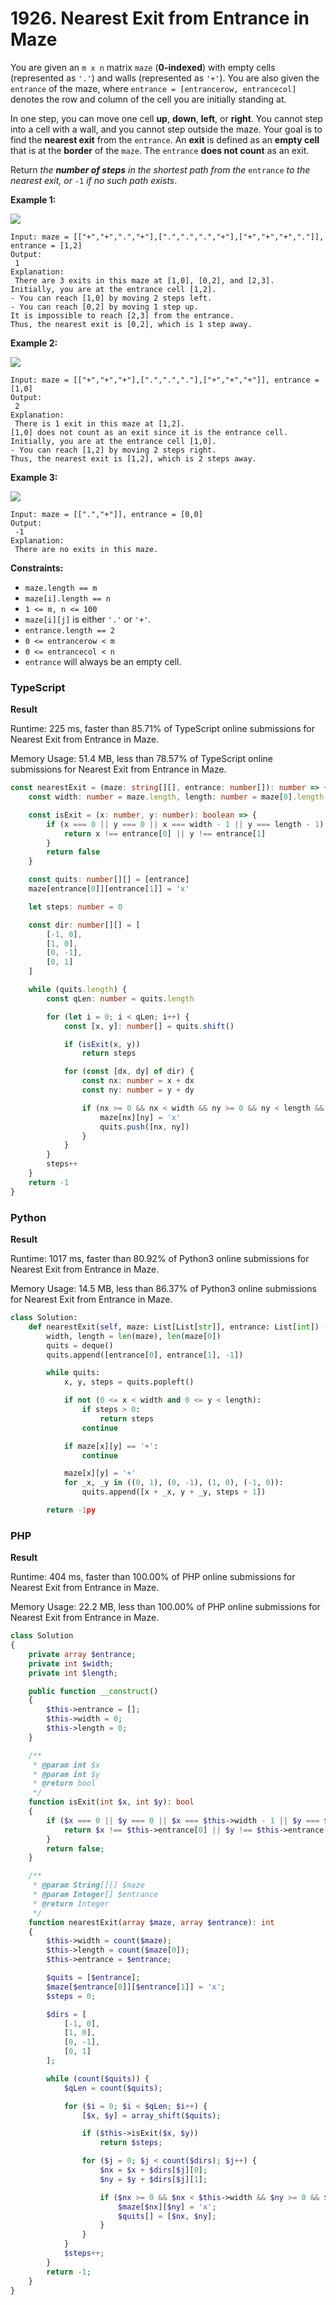 # 1926. Nearest Exit from Entrance in Maze

You are given an `m x n` matrix `maze` (**0-indexed**) with empty cells (represented as `'.'`) and walls (represented as `'+'`). You are also given the `entrance` of the maze, where `entrance = [entrancerow, entrancecol]` denotes the row and column of the cell you are initially standing at.

In one step, you can move one cell **up**, **down**, **left**, or **right**. You cannot step into a cell with a wall, and you cannot step outside the maze. Your goal is to find the **nearest exit** from the `entrance`. An **exit** is defined as an **empty cell** that is at the **border** of the `maze`. The `entrance` **does not count** as an exit.

Return _the **number of steps** in the shortest path from the_ `entrance` _to the nearest exit, or_ `-1` _if no such path exists_.

**Example 1:**

![](https://assets.leetcode.com/uploads/2021/06/04/nearest1-grid.jpg)

```
Input: maze = [["+","+",".","+"],[".",".",".","+"],["+","+","+","."]], entrance = [1,2]
Output:
 1
Explanation:
 There are 3 exits in this maze at [1,0], [0,2], and [2,3].
Initially, you are at the entrance cell [1,2].
- You can reach [1,0] by moving 2 steps left.
- You can reach [0,2] by moving 1 step up.
It is impossible to reach [2,3] from the entrance.
Thus, the nearest exit is [0,2], which is 1 step away.
```

**Example 2:**

![](https://assets.leetcode.com/uploads/2021/06/04/nearesr2-grid.jpg)

```
Input: maze = [["+","+","+"],[".",".","."],["+","+","+"]], entrance = [1,0]
Output:
 2
Explanation:
 There is 1 exit in this maze at [1,2].
[1,0] does not count as an exit since it is the entrance cell.
Initially, you are at the entrance cell [1,0].
- You can reach [1,2] by moving 2 steps right.
Thus, the nearest exit is [1,2], which is 2 steps away.
```

**Example 3:**

![](https://assets.leetcode.com/uploads/2021/06/04/nearest3-grid.jpg)

```
Input: maze = [[".","+"]], entrance = [0,0]
Output:
 -1
Explanation:
 There are no exits in this maze.
```

**Constraints:**

* `maze.length == m`
* `maze[i].length == n`
* `1 <= m, n <= 100`
* `maze[i][j]` is either `'.'` or `'+'`.
* `entrance.length == 2`
* `0 <= entrancerow < m`
* `0 <= entrancecol < n`
* `entrance` will always be an empty cell.

### TypeScript

**Result**

Runtime: 225 ms, faster than 85.71% of TypeScript online submissions for Nearest Exit from Entrance in Maze.

Memory Usage: 51.4 MB, less than 78.57% of TypeScript online submissions for Nearest Exit from Entrance in Maze.

```typescript
const nearestExit = (maze: string[][], entrance: number[]): number => {
    const width: number = maze.length, length: number = maze[0].length

    const isExit = (x: number, y: number): boolean => {
        if (x === 0 || y === 0 || x === width - 1 || y === length - 1) {
            return x !== entrance[0] || y !== entrance[1]
        }
        return false
    }

    const quits: number[][] = [entrance]
    maze[entrance[0]][entrance[1]] = 'x'

    let steps: number = 0

    const dir: number[][] = [
        [-1, 0],
        [1, 0],
        [0, -1],
        [0, 1]
    ]

    while (quits.length) {
        const qLen: number = quits.length

        for (let i = 0; i < qLen; i++) {
            const [x, y]: number[] = quits.shift()

            if (isExit(x, y))
                return steps

            for (const [dx, dy] of dir) {
                const nx: number = x + dx
                const ny: number = y + dy

                if (nx >= 0 && nx < width && ny >= 0 && ny < length && maze[nx][ny] === '.') {
                    maze[nx][ny] = 'x'
                    quits.push([nx, ny])
                }
            }
        }
        steps++
    }
    return -1
}
```

### Python

**Result**

Runtime: 1017 ms, faster than 80.92% of Python3 online submissions for Nearest Exit from Entrance in Maze.

Memory Usage: 14.5 MB, less than 86.37% of Python3 online submissions for Nearest Exit from Entrance in Maze.

```python
class Solution:
    def nearestExit(self, maze: List[List[str]], entrance: List[int]) -> int:
        width, length = len(maze), len(maze[0])
        quits = deque()
        quits.append([entrance[0], entrance[1], -1])

        while quits:
            x, y, steps = quits.popleft()

            if not (0 <= x < width and 0 <= y < length):
                if steps > 0:
                    return steps
                continue

            if maze[x][y] == '+':
                continue

            maze[x][y] = '+'
            for _x, _y in ((0, 1), (0, -1), (1, 0), (-1, 0)):
                quits.append([x + _x, y + _y, steps + 1])

        return -1py
```

### PHP

**Result**

Runtime: 404 ms, faster than 100.00% of PHP online submissions for Nearest Exit from Entrance in Maze.

Memory Usage: 22.2 MB, less than 100.00% of PHP online submissions for Nearest Exit from Entrance in Maze.

```php
class Solution
{
    private array $entrance;
    private int $width;
    private int $length;

    public function __construct()
    {
        $this->entrance = [];
        $this->width = 0;
        $this->length = 0;
    }

    /**
     * @param int $x
     * @param int $y
     * @return bool
     */
    function isExit(int $x, int $y): bool
    {
        if ($x === 0 || $y === 0 || $x === $this->width - 1 || $y === $this->length - 1) {
            return $x !== $this->entrance[0] || $y !== $this->entrance[1];
        }
        return false;
    }

    /**
     * @param String[][] $maze
     * @param Integer[] $entrance
     * @return Integer
     */
    function nearestExit(array $maze, array $entrance): int
    {
        $this->width = count($maze);
        $this->length = count($maze[0]);
        $this->entrance = $entrance;

        $quits = [$entrance];
        $maze[$entrance[0]][$entrance[1]] = 'x';
        $steps = 0;

        $dirs = [
            [-1, 0],
            [1, 0],
            [0, -1],
            [0, 1]
        ];

        while (count($quits)) {
            $qLen = count($quits);

            for ($i = 0; $i < $qLen; $i++) {
                [$x, $y] = array_shift($quits);

                if ($this->isExit($x, $y))
                    return $steps;

                for ($j = 0; $j < count($dirs); $j++) {
                    $nx = $x + $dirs[$j][0];
                    $ny = $y + $dirs[$j][1];

                    if ($nx >= 0 && $nx < $this->width && $ny >= 0 && $ny < $this->length && $maze[$nx][$ny] === '.') {
                        $maze[$nx][$ny] = 'x';
                        $quits[] = [$nx, $ny];
                    }
                }
            }
            $steps++;
        }
        return -1;
    }
}
```
